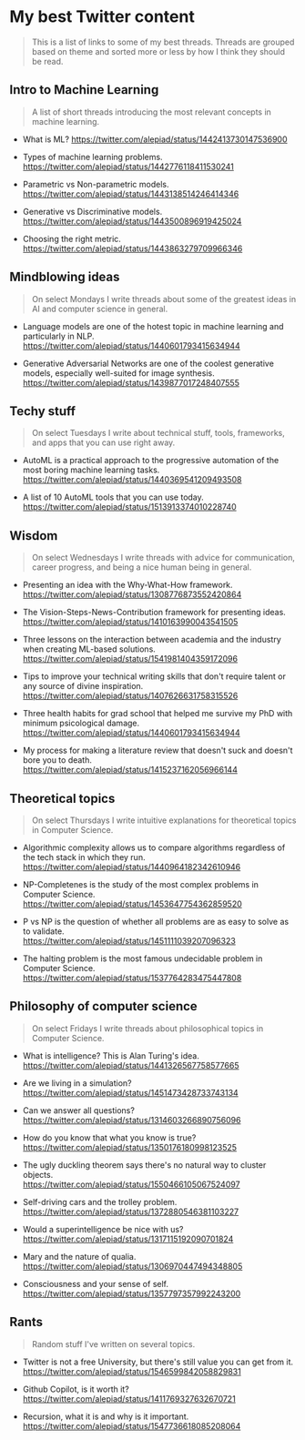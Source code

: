 # My best Twitter content

> This is a list of links to some of my best threads. Threads are grouped based on theme and sorted more or less by how I think they should be read.

## Intro to Machine Learning

> A list of short threads introducing the most relevant concepts in machine learning.

- What is ML?
  https://twitter.com/alepiad/status/1442413730147536900

- Types of machine learning problems.
  https://twitter.com/alepiad/status/1442776118411530241

- Parametric vs Non-parametric models.
  https://twitter.com/alepiad/status/1443138514246414346

- Generative vs Discriminative models.
  https://twitter.com/alepiad/status/1443500896919425024

- Choosing the right metric.
  https://twitter.com/alepiad/status/1443863279709966346

## Mindblowing ideas

> On select Mondays I write threads about some of the greatest ideas in AI and computer science in general.

- Language models are one of the hotest topic in machine learning and particularly in NLP.
  https://twitter.com/alepiad/status/1440601793415634944
  
- Generative Adversarial Networks are one of the coolest generative models, especially well-suited for image synthesis.
  https://twitter.com/alepiad/status/1439877017248407555

## Techy stuff

> On select Tuesdays I write about technical stuff, tools, frameworks, and apps that you can use right away.

- AutoML is a practical approach to the progressive automation of the most boring machine learning tasks.
  https://twitter.com/alepiad/status/1440369541209493508 
  
- A list of 10 AutoML tools that you can use today.
  https://twitter.com/alepiad/status/1513913374010228740

## Wisdom

> On select Wednesdays I write threads with advice for communication, career progress, and being a nice human being in general.

- Presenting an idea with the Why-What-How framework.
  https://twitter.com/alepiad/status/1308776873552420864

- The Vision-Steps-News-Contribution framework for presenting ideas.
  https://twitter.com/alepiad/status/1410163990043541505
  
- Three lessons on the interaction between academia and the industry when creating ML-based solutions.
  https://twitter.com/alepiad/status/1541981404359172096

- Tips to improve your technical writing skills that don't require talent or any source of divine inspiration.
  https://twitter.com/alepiad/status/1407626631758315526

- Three health habits for grad school that helped me survive my PhD with minimum psicological damage.
  https://twitter.com/alepiad/status/1440601793415634944

- My process for making a literature review that doesn't suck and doesn't bore you to death.
  https://twitter.com/alepiad/status/1415237162056966144

## Theoretical topics

> On select Thursdays I write intuitive explanations for theoretical topics in Computer Science.

- Algorithmic complexity allows us to compare algorithms regardless of the tech stack in which they run.
  https://twitter.com/alepiad/status/1440964182342610946
  
- NP-Completenes is the study of the most complex problems in Computer Science.
  https://twitter.com/alepiad/status/1453647754362859520

- P vs NP is the question of whether all problems are as easy to solve as to validate.  
  https://twitter.com/alepiad/status/1451111039207096323
  
- The halting problem is the most famous undecidable problem in Computer Science.  
  https://twitter.com/alepiad/status/1537764283475447808

## Philosophy of computer science

> On select Fridays I write threads about philosophical topics in Computer Science.

- What is intelligence? This is Alan Turing's idea.
  https://twitter.com/alepiad/status/1441326567758577665

- Are we living in a simulation? 
  https://twitter.com/alepiad/status/1451473428733743134

- Can we answer all questions?
  https://twitter.com/alepiad/status/1314603266890756096

- How do you know that what you know is true?
  https://twitter.com/alepiad/status/1350176180998123525

- The ugly duckling theorem says there's no natural way to cluster objects.  
  https://twitter.com/alepiad/status/1550466105067524097
  
- Self-driving cars and the trolley problem.
  https://twitter.com/alepiad/status/1372880546381103227

- Would a superintelligence be nice with us?
  https://twitter.com/alepiad/status/1317115192090701824

- Mary and the nature of qualia.
  https://twitter.com/alepiad/status/1306970447494348805

- Consciousness and your sense of self.
  https://twitter.com/alepiad/status/1357797357992243200

## Rants

> Random stuff I've written on several topics.

- Twitter is not a free University, but there's still value you can get from it.
  https://twitter.com/alepiad/status/1546599842058829831
  
- Github Copilot, is it worth it?
  https://twitter.com/alepiad/status/1411769327632670721

- Recursion, what it is and why is it important.
  https://twitter.com/alepiad/status/1547736618085208064
